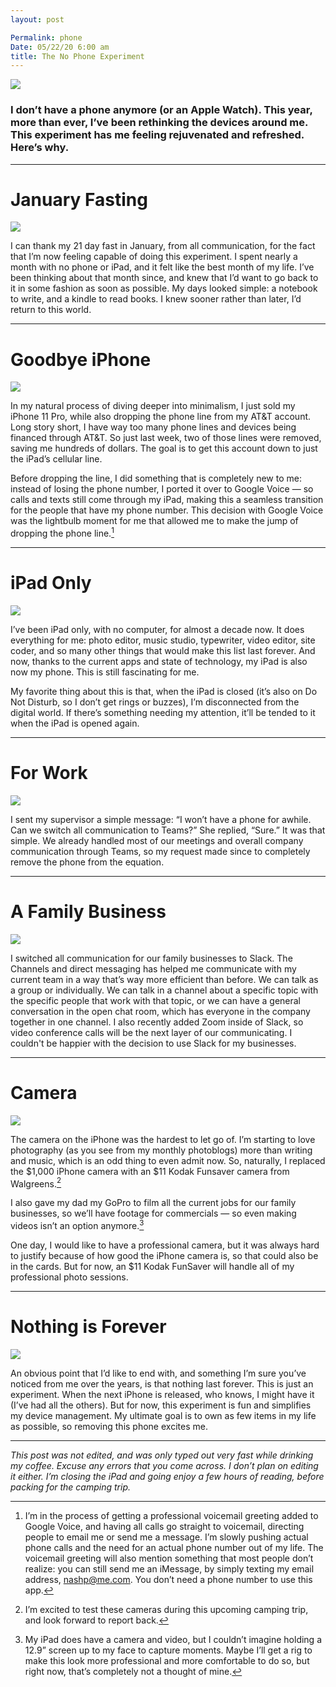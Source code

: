 ```yaml
---
layout: post

Permalink: phone
Date: 05/22/20 6:00 am
title: The No Phone Experiment
---
```


![][image-1]

### I don’t have a phone anymore (or an Apple Watch). This year, more than ever, I’ve been rethinking the devices around me. This experiment has me feeling rejuvenated and refreshed. Here’s why.

---- 

# January Fasting

![][image-2]

I can thank my 21 day fast in January, from all communication, for the fact that I’m now feeling capable of doing this experiment. I spent nearly a month with no phone or iPad, and it felt like the best month of my life. I’ve been thinking about that month since, and knew that I’d want to go back to it in some fashion as soon as possible. My days looked simple: a notebook to write, and a kindle to read books. I knew sooner rather than later, I’d return to this world.

---- 

# Goodbye iPhone

![][image-3]

In my natural process of diving deeper into minimalism, I just sold my iPhone 11 Pro, while also dropping the phone line from my AT&T account. Long story short, I have way too many phone lines and devices being financed through AT&T. So just last week, two of those lines were removed, saving me hundreds of dollars. The goal is to get this account down to just the iPad’s cellular line.

Before dropping the line, I did something that is completely new to me: instead of losing the phone number, I ported it over to Google Voice — so calls and texts still come through my iPad, making this a seamless transition for the people that have my phone number. This decision with Google Voice was the lightbulb moment for me that allowed me to make the jump of dropping the phone line.[^1]

---- 

# iPad Only

![][image-4]

I’ve been iPad only, with no computer, for almost a decade now. It does everything for me: photo editor, music studio, typewriter, video editor, site coder, and so many other things that would make this list last forever. And now, thanks to the current apps and state of technology, my iPad is also now my phone. This is still fascinating for me.

My favorite thing about this is that, when the iPad is closed (it’s also on Do Not Disturb, so I don’t get rings or buzzes), I’m disconnected from the digital world. If there’s something needing my attention, it’ll be tended to it when the iPad is opened again.

---- 

# For Work

![][image-5]

I sent my supervisor a simple message: “I won’t have a phone for awhile. Can we switch all communication to Teams?” She replied, “Sure.” It was that simple. We already handled most of our meetings and overall company communication through Teams, so my request made since to completely remove the phone from the equation.

---- 

# A Family Business

![][image-6]

I switched all communication for our family businesses to Slack. The Channels and direct messaging has helped me communicate with my current team in a way that’s way more efficient than before. We can talk as a group or individually. We can talk in a channel about a specific topic with the specific people that work with that topic, or we can have a general conversation in the open chat room, which has everyone in the company together in one channel. I also recently added Zoom inside of Slack, so video conference calls will be the next layer of our communicating. I couldn't be happier with the decision to use Slack for my businesses.

---- 

# Camera

![][image-7]

The camera on the iPhone was the hardest to let go of. I’m starting to love photography (as you see from my monthly photoblogs) more than writing and music, which is an odd thing to even admit now. So, naturally, I replaced the $1,000 iPhone camera with an $11 Kodak Funsaver camera from Walgreens.[^2]

I also gave my dad my GoPro to film all the current jobs for our family businesses, so we’ll have footage for commercials — so even making videos isn’t an option anymore.[^3]

One day, I would like to have a professional camera, but it was always hard to justify because of how good the iPhone camera is, so that could also be in the cards. But for now, an $11 Kodak FunSaver will handle all of my professional photo sessions.

---- 

# Nothing is Forever

![][image-8]

An obvious point that I’d like to end with, and something I’m sure you’ve noticed from me over the years, is that nothing last forever. This is just an experiment. When the next iPhone is released, who knows, I might have it (I’ve had all the others). But for now, this experiment is fun and simplifies my device management. My ultimate goal is to own as few items in my life as possible, so removing this phone excites me.

---- 

*This post was not edited, and was only typed out very fast while drinking my coffee. Excuse any errors that you come across. I don’t plan on editing it either. I’m closing the iPad and going enjoy a few hours of reading, before packing for the camping trip.*


[^1]:	I’m in the process of getting a professional voicemail greeting added to Google Voice, and having all calls go straight to voicemail, directing people to email me or send me a message. I’m slowly pushing actual phone calls and the need for an actual phone number out of my life. The voicemail greeting will also mention something that most people don’t realize: you can still send me an iMessage, by simply texting my email address, nashp@me.com. You don’t need a phone number to use this app.

[^2]:	I’m excited to test these cameras during this upcoming camping trip, and look forward to report back.

[^3]:	My iPad does have a camera and video, but I couldn’t imagine holding a 12.9” screen up to my face to capture moments. Maybe I’ll get a rig to make this look more professional and more comfortable to do so, but right now, that’s completely not a thought of mine.

[image-1]:	https://blot.im/cdn/blog_7d9c6729f90a4fd68ca68a09e88009f0/_image_cache/4a5c6bbd-0c3f-40b6-a008-b28b6cdf53f5.jpg
[image-2]:	https://blotcdn.com/blog_7d9c6729f90a4fd68ca68a09e88009f0/_image_cache/d0dc5560-98b2-4cda-9024-b36d0e55df2c.jpg
[image-3]:	https://blotcdn.com/blog_7d9c6729f90a4fd68ca68a09e88009f0/_image_cache/e22d777f-6d5d-4e0e-b8b8-7ccf3dbb7c09.jpg
[image-4]:	https://blotcdn.com/blog_7d9c6729f90a4fd68ca68a09e88009f0/_image_cache/5980baef-1544-4fdd-b214-1b3a46099d96.jpg
[image-5]:	https://i.imgur.com/i6CT7cd.jpg
[image-6]:	https://i.imgur.com/dBxSqm4.jpg
[image-7]:	https://blot.im/cdn/blog_7d9c6729f90a4fd68ca68a09e88009f0/_image_cache/76a09ed2-32c1-4ae9-81c6-002ea64eb947.jpg
[image-8]:	https://blot.im/cdn/blog_7d9c6729f90a4fd68ca68a09e88009f0/_image_cache/5e33d673-8192-42f7-9867-f30021ede518.jpg